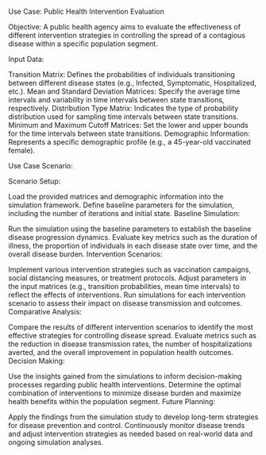 Use Case: Public Health Intervention Evaluation

Objective:
A public health agency aims to evaluate the effectiveness of different intervention strategies in controlling the spread of a contagious disease within a specific population segment.

Input Data:

Transition Matrix: Defines the probabilities of individuals transitioning between different disease states (e.g., Infected, Symptomatic, Hospitalized, etc.).
Mean and Standard Deviation Matrices: Specify the average time intervals and variability in time intervals between state transitions, respectively.
Distribution Type Matrix: Indicates the type of probability distribution used for sampling time intervals between state transitions.
Minimum and Maximum Cutoff Matrices: Set the lower and upper bounds for the time intervals between state transitions.
Demographic Information: Represents a specific demographic profile (e.g., a 45-year-old vaccinated female).

Use Case Scenario:

Scenario Setup:

Load the provided matrices and demographic information into the simulation framework.
Define baseline parameters for the simulation, including the number of iterations and initial state.
Baseline Simulation:

Run the simulation using the baseline parameters to establish the baseline disease progression dynamics.
Evaluate key metrics such as the duration of illness, the proportion of individuals in each disease state over time, and the overall disease burden.
Intervention Scenarios:

Implement various intervention strategies such as vaccination campaigns, social distancing measures, or treatment protocols.
Adjust parameters in the input matrices (e.g., transition probabilities, mean time intervals) to reflect the effects of interventions.
Run simulations for each intervention scenario to assess their impact on disease transmission and outcomes.
Comparative Analysis:

Compare the results of different intervention scenarios to identify the most effective strategies for controlling disease spread.
Evaluate metrics such as the reduction in disease transmission rates, the number of hospitalizations averted, and the overall improvement in population health outcomes.
Decision Making:

Use the insights gained from the simulations to inform decision-making processes regarding public health interventions.
Determine the optimal combination of interventions to minimize disease burden and maximize health benefits within the population segment.
Future Planning:

Apply the findings from the simulation study to develop long-term strategies for disease prevention and control.
Continuously monitor disease trends and adjust intervention strategies as needed based on real-world data and ongoing simulation analyses.